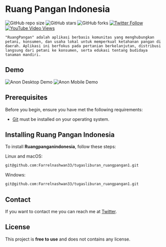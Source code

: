 # Ruang Pangan Indonesia

![GitHub repo size](https://img.shields.io/github/repo-size/codewithsadee/anon-ecommerce-website)
![GitHub stars](https://img.shields.io/github/stars/codewithsadee/anon-ecommerce-website?style=social)
![GitHub forks](https://img.shields.io/github/forks/codewithsadee/anon-ecommerce-website?style=social)
[![Twitter Follow](https://img.shields.io/twitter/follow/codewithsadee_?style=social)](https://twitter.com/intent/follow?screen_name=codewithsadee_)
[![YouTube Video Views](https://img.shields.io/youtube/views/3l8Lob4ysI0?style=social)](https://youtu.be/3l8Lob4ysI0)

	"RuangPangan" adalah aplikasi berbasis komunitas yang menghubungkan petani, konsumen, dan usaha lokal untuk memperkuat ketahanan pangan di daerah. Aplikasi ini berfokus pada pertanian berkelanjutan, distribusi langsung dari petani ke konsumen, serta edukasi tentang budidaya tanaman mandiri.

## Demo

![Anon Desktop Demo](./website-demo-image/desktop.png "Desktop Demo")
![Anon Mobile Demo](./website-demo-image/mobile.png "Mobile Demo")

## Prerequisites

Before you begin, ensure you have met the following requirements:

* [Git](https://github.com/Farrelnashwan33/tugasliburan_ruangpangan1") must be installed on your operating system.

## Installing Ruang Pangan Indonesia

To install **Ruangpanganindonesia**, follow these steps:

Linux and macOS:

```bash
git@github.com:Farrelnashwan33/tugasliburan_ruangpangan1.git
```

Windows:

```bash
git@github.com:Farrelnashwan33/tugasliburan_ruangpangan1.git
```

## Contact

If you want to contact me you can reach me at [Twitter](https://www.twitter.com/codewithsadee).

## License

This project is **free to use** and does not contains any license.
